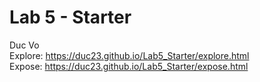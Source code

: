 # Lab 5 - Starter
Duc Vo <br>
Explore: https://duc23.github.io/Lab5_Starter/explore.html
<br>
Expose: https://duc23.github.io/Lab5_Starter/expose.html